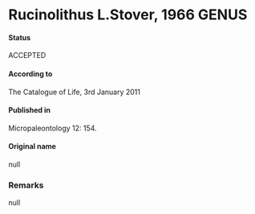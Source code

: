 Rucinolithus L.Stover, 1966 GENUS
=======

#### Status
ACCEPTED

#### According to
The Catalogue of Life, 3rd January 2011

#### Published in
Micropaleontology 12: 154.

#### Original name
null

### Remarks
null